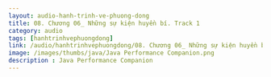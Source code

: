 ```yaml
---
layout: audio-hanh-trinh-ve-phuong-dong
title: 08. Chương 06_ Những sự kiện huyền bí. Track 1 
category: audio
tags: [hanhtrinhvephuongdong]
link: /audio/hanhtrinhvephuongdong/08. Chương 06_ Những sự kiện huyền bí. Track 1.mp3 
image: /images/thumbs/java/Java Performance Companion.png
description : Java Performance Companion 
---
```












